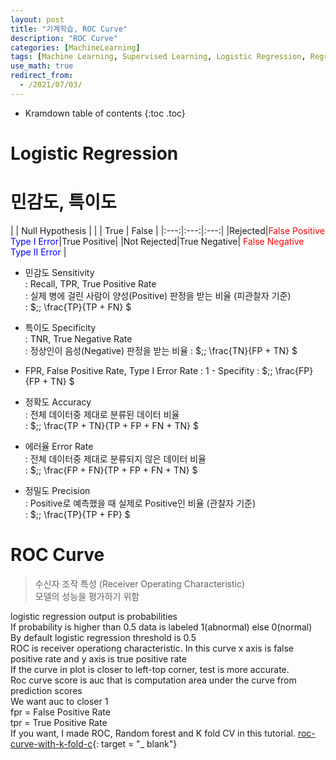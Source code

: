 ```yaml
---
layout: post
title: "기계학습, ROC Curve"
description: "ROC Curve"
categories: [MachineLearning]
tags: [Machine Learning, Supervised Learning, Logistic Regression, Regression, ROC Curve]
use_math: true
redirect_from:
  - /2021/07/03/
---
```


* Kramdown table of contents
{:toc .toc}

# Logistic Regression
 

# 민감도, 특이도    
| | Null Hypothesis |
| | True | False |
|:---:|:---:|:---:|
|Rejected|<span style="color:red">False Positive</span><br /><span style="color:blue">Type I Error</span>|True Positive|
|Not Rejected|True Negative|<span style="color:red"> False Negative</span><br /><span style="color:blue"> Type II Error </span>|

- 민감도 Sensitivity     
: Recall, TPR, True Positive Rate    
: 실제 병에 걸린 사람이 양성(Positive) 판정을 받는 비율 (피관찰자 기준)    
: $\;\; \frac{TP}{TP + FN} $    

- 특이도 Specificity    
: TNR, True Negative Rate    
: 정상인이 음성(Negative) 판정을 받는 비율
: $\;\; \frac{TN}{FP + TN} $    

- FPR, False Positive Rate, Type I Error Rate
: 1 - Specifity
: $\;\; \frac{FP}{FP + TN} $    

- 정확도 Accuracy    
: 전체 데이터중 제대로 분류된 데이터 비율   
: $\;\; \frac{TP + TN}{TP + FP + FN + TN} $    

- 에러율 Error Rate    
: 전체 데이터중 제대로 분류되지 않은 데이터 비율  
: $\;\; \frac{FP + FN}{TP + FP + FN + TN} $   

- 정밀도 Precision    
: Positive로 예측했을 때 실제로 Positive인 비율 (관찰자 기준)  
: $\;\; \frac{TP}{TP + FP} $   


# ROC Curve    
> 수신자 조작 특성 (Receiver Operating Characteristic)      
> 모델의 성능을 평가하기 위함   



logistic regression output is probabilities         
If probability is higher than 0.5 data is labeled 1(abnormal) else 0(normal)         
By default logistic regression threshold is 0.5           
ROC is receiver operationg characteristic. In this curve x axis is false positive rate and y axis is true positive rate            
If the curve in plot is closer to left-top corner, test is more accurate.        
Roc curve score is auc that is computation area under the curve from prediction scores          
We want auc to closer 1            
fpr = False Positive Rate           
tpr = True Positive Rate            
If you want, I made ROC, Random forest and K fold CV in this tutorial. 
[roc-curve-with-k-fold-c](https://www.kaggle.com/kanncaa1/roc-curve-with-k-fold-cv/){: target = "_ blank"}           

